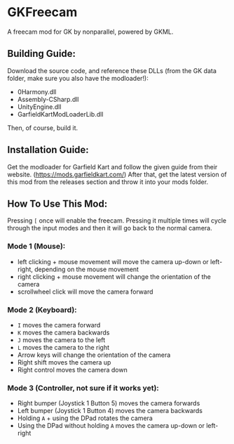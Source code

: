 # GKFreecam
A freecam mod for GK by nonparallel, powered by GKML.

## Building Guide:
Download the source code, and reference these DLLs (from the GK data folder, make sure you also have the modloader!):
  - 0Harmony.dll
  - Assembly-CSharp.dll
  - UnityEngine.dll
  - GarfieldKartModLoaderLib.dll  
  
Then, of course, build it.

## Installation Guide:
Get the modloader for Garfield Kart and follow the given guide from their website. (https://mods.garfieldkart.com/)
After that, get the latest version of this mod from the releases section and throw it into your mods folder.

## How To Use This Mod:

Pressing ```[``` once will enable the freecam. Pressing it multiple times will cycle through the input modes and then it will go back to the normal camera.

### Mode 1 (Mouse):
  - left clicking + mouse movement will move the camera up-down or left-right, depending on the mouse movement
  - right clicking + mouse movement will change the orientation of the camera
  - scrollwheel click will move the camera forward
  
### Mode 2 (Keyboard):
  - ```I``` moves the camera forward
  - ```K``` moves the camera backwards
  - ```J``` moves the camera to the left
  - ```L``` moves the camera to the right
  - Arrow keys will change the orientation of the camera
  - Right shift moves the camera up
  - Right control moves the camera down
  
### Mode 3 (Controller, not sure if it works yet):
  - Right bumper (Joystick 1 Button 5) moves the camera forwards
  - Left bumper (Joystick 1 Button 4) moves the camera backwards
  - Holding ```A``` + using the DPad rotates the camera
  - Using the DPad without holding ```A``` moves the camera up-down or left-right
